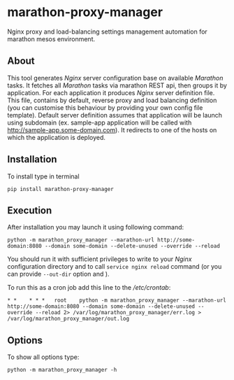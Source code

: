 # marathon-proxy-manager

Nginx proxy and load-balancing settings management automation for marathon mesos environment.

## About

This tool generates *Nginx* server configuration base on available *Marathon* tasks. It fetches all *Marathon* tasks 
via marathon REST api, then groups it by application. For each application it produces *Nginx* server definition file. 
This file, contains by default, reverse proxy and load balancing definition (you can customise this behaviour by providing
your own config file template). Default server definition assumes that application will be launch using subdomain 
(ex. sample-app application will be called with http://sample-app.some-domain.com). It redirects to one of the hosts on
which the application is deployed. 

## Installation

To install type in terminal

`pip install marathon-proxy-manager`

## Execution

After installation you may launch it using following command:

`python -m marathon_proxy_manager --marathon-url http://some-domain:8080 --domain some-domain --delete-unused --override --reload`

You should run it with sufficient privileges to write to your *Nginx* configuration directory and to call `service nginx reload` 
command (or you can provide `--out-dir` option and ).

To run this as a cron job add this line to the */etc/crontab*:
 
`* *    * * *   root    python -m marathon_proxy_manager --marathon-url http://some-domain:8080 --domain some-domain --delete-unused --override --reload 2> /var/log/marathon_proxy_manager/err.log > /var/log/marathon_proxy_manager/out.log`

## Options

To show all options type:

`python -m marathon_proxy_manager -h`


